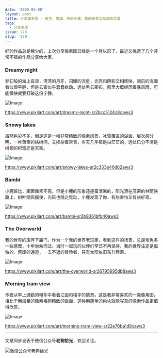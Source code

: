 ```yaml
---
date: '2025-03-08'
layout: post
title: 分享像素图 - 夜空，雪湖，林间小鹿，我的世界以及城市风景
tags:
  - 分享美图
issue: 270
slug: '270'
---
```


好的作品总是稀少的，上次分享像素图已经是一个月以前了，最近又挑选了几个非常不错的作品分享给大家。

### Dreamy night

梦幻般的海上夜空，湾湾的月牙，闪耀的流星，光亮和阴影交相辉映，眼前的海面看似很平静，但是云雾似乎蠢蠢欲动。远处黑云密布，那里大概经历着暴风雨，可能很快就要打破这份宁静。

![Image](https://github.com/user-attachments/assets/2d6d3f4a-dc33-4366-bf8b-d5a1f8d0509f)

https://www.pixilart.com/art/dreamy-night-sr2bcc5124c8caws3

### Snowy lakes

虽然色彩不多，但是这是一幅非常精致的像素风景，冰雪覆盖的湖面，层次感分明，一片萧索的枯树间，又掺杂着常青，冬天几乎都是白茫茫的，远处已分不清是树顶的积雪还是天空。

![Image](https://github.com/user-attachments/assets/68b8596f-8c42-4b02-95ef-46ff78998d73)

https://www.pixilart.com/art/snowy-lakes-sr2c333e40d02aws3

### Bambi

小鹿斑比，画面像素不高，但是小鹿的形象还是蛮清晰的，阳光洒在茂密的林荫铁路上，树叶随风摇曳，光斑也随之晃动，小鹿发现了你，有些害怕又有些好奇。

![Image](https://github.com/user-attachments/assets/d33833e4-40ad-44e4-a8b4-65cacd05cdc3)

https://www.pixilart.com/art/bambi-sr2b9361bfb40aws3

### The Overworld

我的世界的废弃下届门，作为一个我的世界老玩家，看到这样的场景，总是难免多一些感慨，十年匆匆而过，当时一起玩的伙伴们早已不再坚持，我的世界注定是孤独的，荒废的通道，一去不返的冒险者，只有太阳依旧东升西落。

![Image](https://github.com/user-attachments/assets/a79b56e0-9554-46dd-a192-400bf0a2a730)

https://www.pixilart.com/art/the-overworld-sr26795995db8aws3

### Morning tram view

作者从早上通勤的电车中看着江面和楼宇的情景，这是我非常喜欢的一类像素图，相比于用海量的像素堆砌精致的画面，这种用简单的色块就能写意的像素作品更值得欣赏。

![Image](https://github.com/user-attachments/assets/d5e1c77b-552f-4767-ba0d-4b1251656cf5)

https://www.pixilart.com/art/morning-tram-view-sr22e76ba1d9caws3


---

文章同步发表于微信公众号**老狗拾光**，欢迎关注。

![微信公众号老狗拾光](https://github.com/user-attachments/assets/1a652b8b-7f5b-4879-af52-65e1fe3f7b4d)
